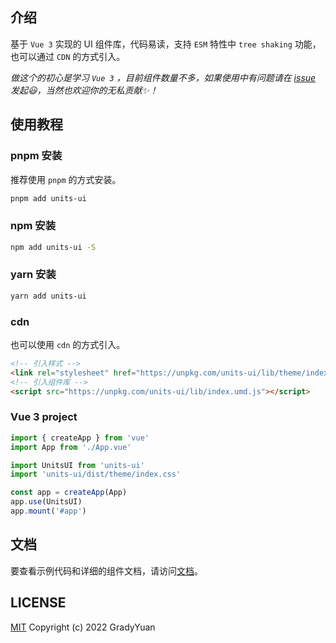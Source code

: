 ## 介绍
基于 `Vue 3` 实现的 UI 组件库，代码易读，支持 `ESM` 特性中 `tree shaking` 功能，也可以通过 `CDN` 的方式引入。

*做这个的初心是学习 `Vue 3` ，目前组件数量不多，如果使用中有问题请在 [issue](https://github.com/GradyYuan256/units-ui/issues) 发起😃，当然也欢迎你的无私贡献✨！*

## 使用教程
### pnpm 安装
推荐使用 `pnpm` 的方式安装。
```bash
pnpm add units-ui
```

### npm 安装
```bash
npm add units-ui -S
```

### yarn 安装
```bash
yarn add units-ui
```

### cdn
也可以使用 `cdn` 的方式引入。
```html
<!-- 引入样式 -->
<link rel="stylesheet" href="https://unpkg.com/units-ui/lib/theme/index.css">
<!-- 引入组件库 -->
<script src="https://unpkg.com/units-ui/lib/index.umd.js"></script>
```

### Vue 3 project
```javascript
import { createApp } from 'vue'
import App from './App.vue'

import UnitsUI from 'units-ui'
import 'units-ui/dist/theme/index.css'

const app = createApp(App)
app.use(UnitsUI)
app.mount('#app')
```

## 文档
要查看示例代码和详细的组件文档，请访问[文档](https://github.com/GradyYuan256/units-ui/)。

## LICENSE
[MIT](https://opensource.org/licenses/MIT)
Copyright (c) 2022 GradyYuan